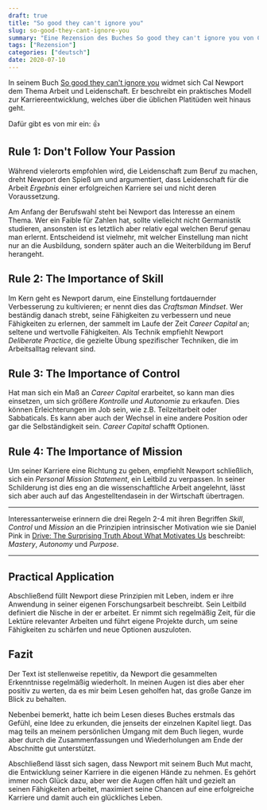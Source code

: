 ```yaml
---
draft: true
title: "So good they can't ignore you"
slug: so-good-they-cant-ignore-you
summary: "Eine Rezension des Buches So good they can't ignore you von Cal Newport"
tags: ["Rezension"]
categories: ["deutsch"]
date: 2020-07-10
---
```


In seinem Buch [So good they can't ignore you](https://www.calnewport.com/books/so-good/) widmet sich Cal Newport dem Thema Arbeit und Leidenschaft. Er beschreibt ein praktisches Modell zur Karriereentwicklung, welches über die üblichen Platitüden weit hinaus geht.

Dafür gibt es von mir ein: 👍

## Rule 1: Don't Follow Your Passion

Während vielerorts empfohlen wird, die Leidenschaft zum Beruf zu machen, dreht Newport den Spieß um und argumentiert, dass Leidenschaft für die Arbeit _Ergebnis_ einer erfolgreichen Karriere sei und nicht deren Voraussetzung.

Am Anfang der Berufswahl steht bei Newport das Interesse an einem Thema. Wer ein Faible für Zahlen hat, sollte vielleicht nicht Germanistik studieren, ansonsten ist es letztlich aber relativ egal welchen Beruf genau man erlernt. Entscheidend ist vielmehr, mit welcher Einstellung man nicht nur an die Ausbildung, sondern später auch an die Weiterbildung im Beruf herangeht.

## Rule 2: The Importance of Skill

Im Kern geht es Newport darum, eine Einstellung fortdauernder Verbesserung zu kultivieren; er nennt dies das _Craftsman Mindset_. Wer beständig danach strebt, seine Fähigkeiten zu verbessern und neue Fähigkeiten zu erlernen, der sammelt im Laufe der Zeit _Career Capital_ an; seltene und wertvolle Fähigkeiten. Als Technik empfiehlt Newport _Deliberate Practice_, die gezielte Übung spezifischer Techniken, die im Arbeitsalltag relevant sind.

## Rule 3: The Importance of Control

Hat man sich ein Maß an _Career Capital_ erarbeitet, so kann man dies einsetzen, um sich größere _Kontrolle und Autonomie_ zu erkaufen. Dies können Erleichterungen im Job sein, wie z.B. Teilzeitarbeit oder Sabbaticals. Es kann aber auch der Wechsel in eine andere Position oder gar die Selbständigkeit sein. _Career Capital_ schafft Optionen.

## Rule 4: The Importance of Mission

Um seiner Karriere eine Richtung zu geben, empfiehlt Newport schließlich, sich ein _Personal Mission Statement_, ein Leitbild zu verpassen. In seiner Schilderung ist dies eng an die wissenschaftliche Arbeit angelehnt, lässt sich aber auch auf das Angestelltendasein in der Wirtschaft übertragen.

------

Interessanterweise erinnern die drei Regeln 2-4 mit ihren Begriffen _Skill_, _Control_ und _Mission_ an die Prinzipien intrinsischer Motivation wie sie Daniel Pink in [Drive: The Surprising Truth About What Motivates Us](https://www.danpink.com/books/drive/) beschreibt: _Mastery_, _Autonomy_ und _Purpose_.

------

## Practical Application

Abschließend füllt Newport diese Prinzipien mit Leben, indem er ihre Anwendung in seiner eigenen Forschungsarbeit beschreibt. Sein Leitbild definiert die Nische in der er arbeitet. Er nimmt sich regelmäßig Zeit, für die Lektüre relevanter Arbeiten und führt eigene Projekte durch, um seine Fähigkeiten zu schärfen und neue Optionen auszuloten.

## Fazit

Der Text ist stellenweise repetitiv, da Newport die gesammelten Erkenntnisse regelmäßig wiederholt. In meinen Augen ist dies aber eher positiv zu werten, da es mir beim Lesen geholfen hat, das große Ganze im Blick zu behalten.

Nebenbei bemerkt, hatte ich beim Lesen dieses Buches erstmals das Gefühl, eine Idee zu erkunden, die jenseits der einzelnen Kapitel liegt. Das mag teils an meinem persönlichen Umgang mit dem Buch liegen, wurde aber durch die Zusammenfassungen und Wiederholungen am Ende der Abschnitte gut unterstützt.

Abschließend lässt sich sagen, dass Newport mit seinem Buch Mut macht, die Entwicklung seiner Karriere in die eigenen Hände zu nehmen. Es gehört immer noch Glück dazu, aber wer die Augen offen hält und gezielt an seinen Fähigkeiten arbeitet, maximiert seine Chancen auf eine erfolgreiche Karriere und damit auch ein glückliches Leben.
